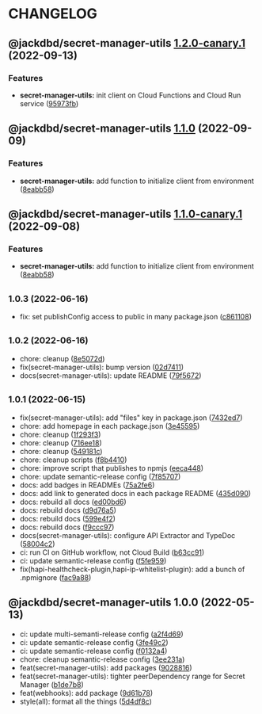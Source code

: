 # CHANGELOG

## @jackdbd/secret-manager-utils [1.2.0-canary.1](https://github.com/jackdbd/calderone/compare/@jackdbd/secret-manager-utils@1.1.0...@jackdbd/secret-manager-utils@1.2.0-canary.1) (2022-09-13)


### Features

* **secret-manager-utils:** init client on Cloud Functions and Cloud Run service ([95973fb](https://github.com/jackdbd/calderone/commit/95973fb7bd7c78ccdd1b77a0f62068f99af037d2))

## @jackdbd/secret-manager-utils [1.1.0](https://github.com/jackdbd/calderone/compare/@jackdbd/secret-manager-utils@1.0.3...@jackdbd/secret-manager-utils@1.1.0) (2022-09-09)


### Features

* **secret-manager-utils:** add function to initialize client from environment ([8eabb58](https://github.com/jackdbd/calderone/commit/8eabb58de2579ffc780cd714e434a17345f94ef2))

## @jackdbd/secret-manager-utils [1.1.0-canary.1](https://github.com/jackdbd/calderone/compare/@jackdbd/secret-manager-utils@1.0.3...@jackdbd/secret-manager-utils@1.1.0-canary.1) (2022-09-08)


### Features

* **secret-manager-utils:** add function to initialize client from environment ([8eabb58](https://github.com/jackdbd/calderone/commit/8eabb58de2579ffc780cd714e434a17345f94ef2))

## <small>1.0.3 (2022-06-16)</small>

* fix: set publishConfig access to public in many package.json ([c861108](https://github.com/jackdbd/calderone/commit/c861108))

## <small>1.0.2 (2022-06-16)</small>

* chore: cleanup ([8e5072d](https://github.com/jackdbd/calderone/commit/8e5072d))
* fix(secret-manager-utils): bump version ([02d7411](https://github.com/jackdbd/calderone/commit/02d7411))
* docs(secret-manager-utils): update README ([79f5672](https://github.com/jackdbd/calderone/commit/79f5672))

## <small>1.0.1 (2022-06-15)</small>

* fix(secret-manager-utils): add "files" key in package.json ([7432ed7](https://github.com/jackdbd/calderone/commit/7432ed7))
* chore: add homepage in each package.json ([3e45595](https://github.com/jackdbd/calderone/commit/3e45595))
* chore: cleanup ([1f293f3](https://github.com/jackdbd/calderone/commit/1f293f3))
* chore: cleanup ([716ee18](https://github.com/jackdbd/calderone/commit/716ee18))
* chore: cleanup ([549181c](https://github.com/jackdbd/calderone/commit/549181c))
* chore: cleanup scripts ([f8b4410](https://github.com/jackdbd/calderone/commit/f8b4410))
* chore: improve script that publishes to npmjs ([eeca448](https://github.com/jackdbd/calderone/commit/eeca448))
* chore: update semantic-release config ([7f85707](https://github.com/jackdbd/calderone/commit/7f85707))
* docs: add badges in READMEs ([75a2fe6](https://github.com/jackdbd/calderone/commit/75a2fe6))
* docs: add link to generated docs in each package README ([435d090](https://github.com/jackdbd/calderone/commit/435d090))
* docs: rebuild all docs ([ed00bd6](https://github.com/jackdbd/calderone/commit/ed00bd6))
* docs: rebuild docs ([d9d76a5](https://github.com/jackdbd/calderone/commit/d9d76a5))
* docs: rebuild docs ([599e4f2](https://github.com/jackdbd/calderone/commit/599e4f2))
* docs: rebuild docs ([f9ccc97](https://github.com/jackdbd/calderone/commit/f9ccc97))
* docs(secret-manager-utils): configure API Extractor and TypeDoc ([58004c2](https://github.com/jackdbd/calderone/commit/58004c2))
* ci: run CI on GitHub workflow, not Cloud Build ([b63cc91](https://github.com/jackdbd/calderone/commit/b63cc91))
* ci: update semantic-release config ([f5fe959](https://github.com/jackdbd/calderone/commit/f5fe959))
* fix(hapi-healthcheck-plugin,hapi-ip-whitelist-plugin): add a bunch of .npmignore ([fac9a88](https://github.com/jackdbd/calderone/commit/fac9a88))

## @jackdbd/secret-manager-utils 1.0.0 (2022-05-13)

* ci: update multi-semanti-release config ([a2f4d69](https://github.com/jackdbd/calderone/commit/a2f4d69))
* ci: update semantic-release config ([3fe49c2](https://github.com/jackdbd/calderone/commit/3fe49c2))
* ci: update semantic-release config ([f0132a4](https://github.com/jackdbd/calderone/commit/f0132a4))
* chore: cleanup semantic-release config ([3ee231a](https://github.com/jackdbd/calderone/commit/3ee231a))
* feat(secret-manager-utils): add packages ([9028816](https://github.com/jackdbd/calderone/commit/9028816))
* feat(secret-manager-utils): tighter peerDependency range for Secret Manager ([b1de7b8](https://github.com/jackdbd/calderone/commit/b1de7b8))
* feat(webhooks): add package ([9d61b78](https://github.com/jackdbd/calderone/commit/9d61b78))
* style(all): format all the things ([5d4df8c](https://github.com/jackdbd/calderone/commit/5d4df8c))
